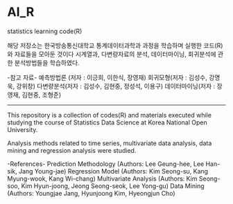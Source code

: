 # AI_R
statistics learning code(R)

해당 저장소는 한국방송통신대학교 통계데이터과학과 과정을 학습하며 실행한 코드(R)와 자료들을 모아둔 것이다
시계열과, 다변량자료의 분석, 데이터마이닝, 회귀분석에 관한 분석방법들을 학습하였다.

-참고 자료-
예측방법론 (저자 : 이긍희, 이한식, 장영재)
회귀모형(저자 : 김성수, 강명욱, 강위창)
다변량분석(저자 : 김성수, 김현중, 정성석, 이용구)
데이터마이닝(저자 : 장영재, 김현중, 조형준)

---------------------------------------------------------------------
This repository is a collection of codes(R) and materials executed while studying the course of Statistics Data Science at Korea National Open University.

Analysis methods related to time series, multivariate data analysis, data mining and regression analysis were studied.

-References-
Prediction Methodology (Authors: Lee Geung-hee, Lee Han-sik, Jang Young-jae)
Regression Model (Authors: Kim Seong-su, Kang Myung-wook, Kang Wi-chang)
Multivariate Analysis (Authors: Kim Seong-soo, Kim Hyun-joong, Jeong Seong-seok, Lee Yong-gu)
Data Mining (Authors: Youngjae Jang, Hyunjoong Kim, Hyeongjun Cho)
